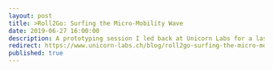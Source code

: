 ```yaml
---
layout: post
title: >Roll2Go: Surfing the Micro-Mobility Wave
date: 2019-06-27 16:00:00
description: A prototyping session I led back at Unicorn Labs for a last mile navigation service.
redirect: https://www.unicorn-labs.ch/blog/roll2go-surfing-the-micro-mobility-wave
published: true
---
```

